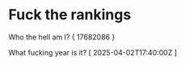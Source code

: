 # Fuck the rankings

Who the hell am I?
{ 17682086 }

What fucking year is it?
[ 2025-04-02T17:40:00Z ]
